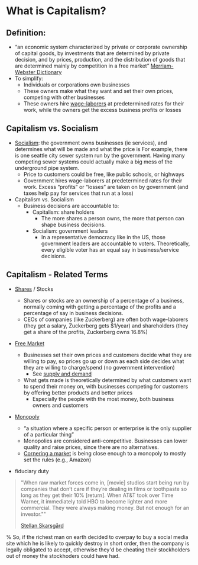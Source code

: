 # What is Capitalism?

## Definition:
- “an economic system characterized by private or corporate ownership of capital goods, by investments that are determined by private decision, and by prices, production, and the distribution of goods that are determined mainly by competition in a free market” [Merriam-Webster Dictionary](https://www.merriam-webster.com/dictionary/capitalism)
- To simplify:
  - Individuals or corporations own businesses
  - These owners make what they want and set their own prices, competing with other businesses
  - These owners hire [wage-laborers](https://en.wikipedia.org/wiki/Wage_labour) at predetermined rates for their work, while the owners get the excess business profits or losses

## Capitalism vs. Socialism
- [Socialism](https://www.merriam-webster.com/dictionary/socialism): the government owns businesses (ie services), and determines what will be made and what the price is
For example, there is one seattle city sewer system run by the government. Having many competing sewer systems could actually make a big mess of the underground pipe system.
  - Price to customers could be free, like public schools, or highways
  - Government hires wage-laborers at predetermined rates for their work. Excess “profits” or “losses” are taken on by government (and taxes help pay for services that run at a loss)
- Capitalism vs. Socialism
  - Business decisions are accountable to:
    - Capitalism: share holders
      - The more shares a person owns, the more that person can shape business decisions.
    - Socialism: government leaders
      - In a representative democracy like in the US, those government leaders are accountable to voters. Theoretically, every eligible voter has an equal say in business/service decisions.


## Capitalism - Related Terms
- [Shares](https://en.wikipedia.org/wiki/Share_(finance)) / Stocks
  - Shares or stocks are an ownership of a percentage of a business, normally coming with getting a percentage of the profits and a percentage of say in business decisions.
  - CEOs of companies (like Zuckerberg) are often both wage-laborers (they get a salary, Zuckerberg gets $1/year) and shareholders (they get a share of the profits, Zuckerberg owns 16.8%)
- [Free Market](https://en.wikipedia.org/wiki/Free_market)
  - Businesses set their own prices and customers decide what they are willing to pay, so prices go up or down as each side decides what they are willing to charge/spend (no government intervention)
    - See [supply and demand](https://en.wikipedia.org/wiki/Supply_and_demand)
  - What gets made is theoretically determined by what customers want to spend their money on, with businesses competing for customers by offering better products and better prices
    - Especially the people with the most money, both business owners and customers
- [Monopoly](https://en.wikipedia.org/wiki/Monopoly)
  - “a situation where a specific person or enterprise is the only supplier of a particular thing”
  - Monopolies are considered anti-competitive. Businesses can lower quality and raise prices, since there are no alternatives.
  - [Cornering a market](https://www.investopedia.com/terms/c/corneramarket.asp) is being close enough to a monopoly to mostly set the rules (e.g., Amazon)


- fiduciary duty

> "When raw market forces come in, [movie] studios start being run by companies that don’t care if they’re dealing in films or toothpaste so long as they get their 10% [return]. When AT&T took over Time Warner, it immediately told HBO to become lighter and more commercial. They were always making money. But not enough for an investor.""
>
> [Stellan Skarsgård](https://www.theguardian.com/film/2021/nov/25/stellan-skarsgard-my-tips-for-fatherhood-dont-lie-even-about-santa-claus)

% So, if the richest man on earth decided to overpay to buy a social media site which he is likely to quickly destroy in short order, then the company is legally obligated to accept, otherwise they'd be cheating their stockholders out of money the stockhoders could have had.

